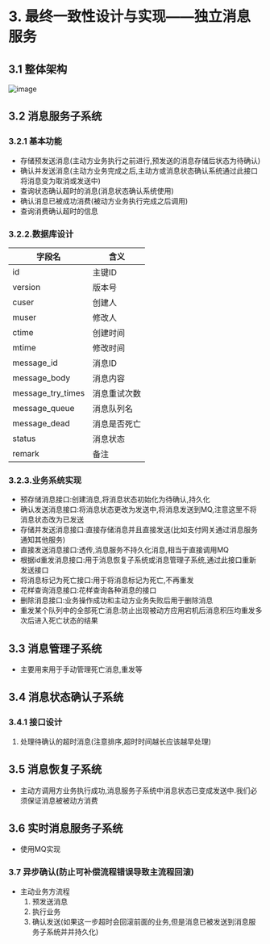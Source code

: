 # 3. 最终一致性设计与实现——独立消息服务

## 3.1 整体架构

![image](http://clsaa-distributed-transaction-img-bed-1252032169.cossh.myqcloud.com/%E7%8B%AC%E7%AB%8B%E6%B6%88%E6%81%AF%E6%9C%8D%E5%8A%A11.png)

## 3.2 消息服务子系统

### 3.2.1 基本功能

- 存储预发送消息(主动方业务执行之前进行,预发送的消息存储后状态为待确认)
- 确认并发送消息(主动方业务完成之后,主动方或消息状态确认系统通过此接口将消息变为取消或发送中)
- 查询状态确认超时的消息(消息状态确认系统使用)
- 确认消息已被成功消费(被动方业务执行完成之后调用)
- 查询消费确认超时的信息

### 3.2.2.数据库设计

字段名 | 含义
---|---
id | 主键ID
version | 版本号
cuser | 创建人
muser | 修改人
ctime | 创建时间
mtime | 修改时间
message_id | 消息ID
message_body | 消息内容
message_try_times | 消息重试次数
message_queue | 消息队列名
message_dead | 消息是否死亡
status | 消息状态
remark | 备注

### 3.2.3.业务系统实现

* 预存储消息接口:创建消息,将消息状态初始化为待确认,持久化
* 确认发送消息接口:将消息状态更改为发送中,将消息发送到MQ,注意这里不将消息状态改为已发送
* 存储并发送消息接口:直接存储消息并且直接发送(比如支付网关通过消息服务通知其他服务)
* 直接发送消息接口:透传,消息服务不持久化消息,相当于直接调用MQ
* 根据id重发消息接口:用于消息恢复子系统或消息管理子系统,通过此接口重新发送接口
* 将消息标记为死亡接口:用于将消息标记为死亡,不再重发
* 花样查询消息接口:花样查询各种消息的接口
* 删除消息接口:业务操作成功和主动方业务失败后用于删除消息
* 重发某个队列中的全部死亡消息:防止出现被动方应用宕机后消息积压均重发多次后进入死亡状态的结果


## 3.3 消息管理子系统

- 主要用来用于手动管理死亡消息,重发等

## 3.4 消息状态确认子系统

### 3.4.1 接口设计

1. 处理待确认的超时消息(注意排序,超时时间越长应该越早处理)

## 3.5 消息恢复子系统

- 主动方调用方业务执行成功,消息服务子系统中消息状态已变成发送中.我们必须保证消息被被动方消费

## 3.6 实时消息服务子系统

- 使用MQ实现

### 3.7 异步确认(防止可补偿流程错误导致主流程回滚)

- 主动业务方流程
    1. 预发送消息
    2. 执行业务
    3. 确认发送(如果这一步超时会回滚前面的业务,但是消息已被发送到消息服务子系统并并持久化)